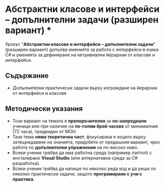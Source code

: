 # Абстрактни класове и интерфейси – допълнителни задачи (разширен вариант) *

Урокът "**Абстрактни класове и интерфейси – допълнителни задачи**" (разширен вариант) допълва именията за работа с интерфейси в езика C# и уменията за дефиниране на нетривиални йерархии от класове и интерфейси.

## Съдържание
  - Допълнителни практически задачи върху изграждане на йерархии от интерфейси и класове

## Методически указания
  - Този вариант на темата е **препоръчителен** за **по-напреднали** ученици или при наличие на **по-голям брой часове** от минималния (72 часа), предвиден от МОН.
  - Тази тема **няма теоретична част**, фокусирана е изцяло върху затвърждаване на знанията, придобити от предишния вариант, чрез работа по **допълнителни упражнения** на по-високо ниво.
  - Всеки ученик трябва да има работна среда (например лаптоп) с инсталирано **Visual Studio** (или алтернативна среда за C# разработка).
  - Всеки ученик трябва да напише по няколко реда код и да реши по няколко практически задачи, защото **програмиране с учи с практика**.
